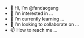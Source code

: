 - 👋 Hi, I’m @fandaogang
- 👀 I’m interested in ...
- 🌱 I’m currently learning ...
- 💞️ I’m looking to collaborate on ...
- 📫 How to reach me ...

<!---
fandaogang/fandaogang is a ✨ special ✨ repository because its `README.md` (this file) appears on your GitHub profile.
You can click the Preview link to take a look at your changes.
--->
